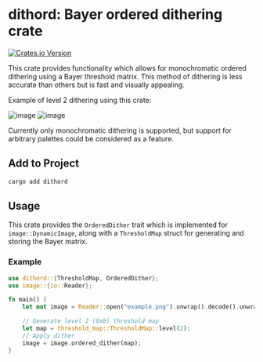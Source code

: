 # dithord: Bayer ordered dithering crate

[![Crates.io Version](https://img.shields.io/crates/v/dithord)](https://crates.io/crates/dithord)

This crate provides functionality which allows for monochromatic ordered dithering using a Bayer threshold matrix. This method of dithering is less accurate than others but is fast and visually appealing.

Example of level 2 dithering using this crate:

![image](https://github.com/exvacuum/dithord/assets/17646388/41e42b19-768a-4102-af38-615036628b93) ![image](https://github.com/exvacuum/dithord/assets/17646388/3018004c-a2f9-4508-8cd3-2248f8a2ff2f)

Currently only monochromatic dithering is supported, but support for arbitrary palettes could be considered as a feature.

## Add to Project
```sh
cargo add dithord
```

## Usage

This crate provides the `OrderedDither` trait which is implemented for `image::DynamicImage`, along with a `ThresholdMap` struct for generating and storing the Bayer matrix.

### Example
```rs
use dithord::{ThresholdMap, OrderedDither};
use image::{io::Reader};

fn main() {
    let mut image = Reader::open("example.png").unwrap().decode().unwrap();

    // Generate level 2 (8x8) threshold map
    let map = threshold_map::ThresholdMap::level(2);
    // Apply dither
    image = image.ordered_dither(map);
}
```
